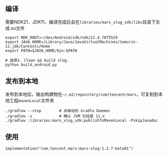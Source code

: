 ## 编译
需要NDK21、JDK11，编译完成后会在`libraries/mars_xlog_sdk/libs`目录下生成.so文件
```
export NDK_ROOT=~/dev/Android/sdk/ndk/21.4.7075529
export JAVA_HOME=/Library/Java/JavaVirtualMachines/temurin-11.jdk/Contents/Home
export PATH=$JAVA_HOME/bin:$PATH

# 选择3. Clean && build xlog.
python build_android.py
```

## 发布到本地
发布到本地后，输出构建物在`~/.m2/repository/com/tencent/mars`，可复制到本地工程`mavenLocal`文件夹
```
./gradlew --stop        # 杀掉旧的 Gradle Daemon
./gradlew -v            # 确认 JVM 已经是 11.x
./gradlew :libraries:mars_xlog_sdk:publishToMavenLocal -PskipJavadoc
```

## 使用
```
implementation("com.tencent.mars:mars-xlog:1.2.7-beta01")
```